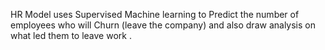 HR Model uses Supervised Machine learning to Predict the number of employees who will Churn (leave the company) and also draw analysis on what led them to leave work . 
